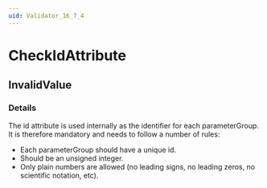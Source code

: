 ```yaml
---
uid: Validator_16_7_4
---
```


# CheckIdAttribute

## InvalidValue

<!-- Description, Properties, ... sections are auto-generated. -->
<!-- REPLACE ME AUTO-GENERATION -->

### Details

The id attribute is used internally as the identifier for each parameterGroup.
It is therefore mandatory and needs to follow a number of rules:
- Each parameterGroup should have a unique id.
- Should be an unsigned integer.
- Only plain numbers are allowed (no leading signs, no leading zeros, no scientific notation, etc).

<!-- Uncomment to add example code -->
<!--### Example code-->
